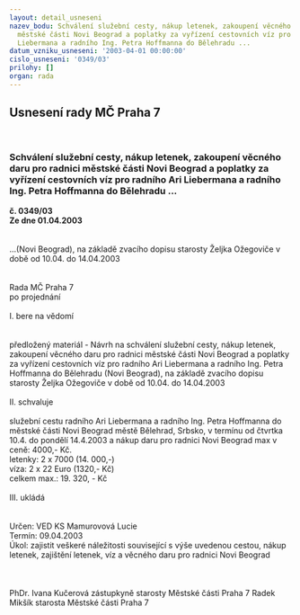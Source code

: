 ```yaml
---
layout: detail_usneseni
nazev_bodu: Schválení služební cesty, nákup letenek, zakoupení věcného daru pro radnici
  městské části Novi Beograd a poplatky za vyřízení cestovních víz pro radního Ari
  Liebermana a radního Ing. Petra Hoffmanna do Bělehradu ...
datum_vzniku_usneseni: '2003-04-01 00:00:00'
cislo_usneseni: '0349/03'
prilohy: []
organ: rada
---
```

<div id="ucUsn_pList" class="usn">
	<span><h2>Usnesení rady MČ Praha 7 </h2>
<br></span><div class="standBody">
<span><h3>Schválení služební cesty, nákup letenek, zakoupení věcného daru pro radnici městské části Novi Beograd a poplatky za vyřízení cestovních víz pro radního Ari Liebermana a radního Ing. Petra Hoffmanna do Bělehradu ...</h3></span><div class="center">
		<strong>č. 0349/03</strong><br>
	</div>
<div class="center">
		<strong>Ze dne 01.04.2003</strong><br><br>
	</div>
<br>...(Novi Beograd), na základě zvacího dopisu starosty Željka Ožegoviče v době od 10.04. do 14.04.2003<br><br><br>Rada MČ Praha 7<br>po projednání<br><br>I.	bere na vědomí<br><br> <br>předložený materiál - Návrh na schválení služební cesty, nákup letenek, zakoupení věcného daru pro radnici městské části Novi Beograd a poplatky za vyřízení cestovních víz pro radního Ari Liebermana a radního Ing. Petra Hoffmanna do Bělehradu (Novi Beograd), na základě zvacího dopisu starosty Željka Ožegoviče v době od 10.04. do 14.04.2003<br><br>II.	schvaluje <br><br>služební cestu radního Ari Liebermana a radního Ing. Petra Hoffmanna do městské části Novi Beograd městě Bělehrad, Srbsko, v  termínu od čtvrtka 10.4. do pondělí 14.4.2003 a nákup daru pro radnici Novi Beograd max v ceně: 		4000,- Kč.<br>letenky: 					2 x 7000 (14. 000,-)<br>víza:					2 x 22 Euro (1320,- Kč) <br>celkem max.:				19. 320, - Kč<br><br>III.  ukládá <br><br> <br>Určen:	VED KS Mamurovová Lucie<br>Termín: 09.04.2003<br>Úkol:	zajistit veškeré náležitosti související s výše uvedenou cestou, nákup letenek, zajištění letenek, víz a věcného daru pro radnici Novi Beograd <br> <br> <br>	<br>PhDr. Ivana Kučerová zástupkyně starosty Městské části Praha 7	 Radek Mikšík starosta Městské části Praha 7<br>	<br><br>
</div>
</div>